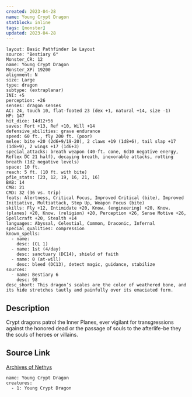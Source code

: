 ```yaml
---
created: 2023-04-28
name: Young Crypt Dragon
statblock: inline
tags: [monster]
updated: 2023-04-28
---
```

```statblock
layout: Basic Pathfinder 1e Layout
source: "Bestiary 6"
Monster_CR: 12
name: Young Crypt Dragon
Monster_XP: 19200
alignment: N
size: Large
type: dragon
subtype: (extraplanar)
INI: +5
perception: +26
senses: dragon senses
AC: 24, touch 10, flat-footed 23 (dex +1, natural +14, size -1)
HP: 147
hit_dice: 14d12+56
saves: Fort +13, Ref +10, Will +14
defensive_abilities: grave endurance
speed: 60 ft., fly 200 ft. (poor)
melee: bite +20 (2d6+9/19-20), 2 claws +19 (1d8+6), tail slap +17 (1d8+9), 2 wings +17 (1d6+3)
special_attacks: breath weapon (40-ft. cone, 6d10 negative energy, Reflex DC 21 half), decaying breath, inexorable attacks, rotting breath (1d2 negative levels)
space: 10 ft.
reach: 5 ft. (10 ft. with bite)
pf1e_stats: [23, 12, 19, 16, 21, 16]
BAB: 14
CMB: 21
CMD: 32 (36 vs. trip)
feats: Alertness, Critical Focus, Improved Critical (bite), Improved Initiative, Multiattack, Step Up, Weapon Focus (bite)
skills: Fly +12, Intimidate +20, Know. (engineering) +20, Know. (planes) +20, Know. (religion) +20, Perception +26, Sense Motive +26, Spellcraft +20, Stealth +14
languages: Abyssal, Celestial, Common, Draconic, Infernal
special_qualities: compression
known_spells:
  - name:
    desc: (CL 1)
  - name: 1st (4/day)
    desc: sanctuary (DC14), shield of faith
  - name: 0 (at-will)
    desc: bleed (DC13), detect magic, guidance, stabilize
sources:
  - name: Bestiary 6
    desc: 98
desc_short: This dragon’s scales are the color of weathered bone, and its hide stretches tautly and painfully over its emaciated form.
```
## Description
Crypt dragons patrol the Inner Planes, ever vigilant for transgressions against the honored dead or the passage of souls to the afterlife-be they the souls of heroes or villains.
## Source Link
[Archives of Nethys](https://aonprd.com/MonsterDisplay.aspx?ItemName=Young%20Crypt%20Dragon)
```encounter-table
name: Young Crypt Dragon
creatures:
  - 1: Young Crypt Dragon
```
